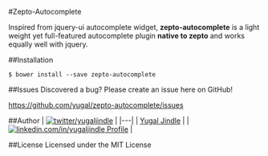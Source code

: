 #Zepto-Autocomplete

Inspired from jquery-ui autocomplete widget, **zepto-autocomplete** is a light weight yet full-featured autocomplete plugin **native to zepto** and works equally well with jquery.

##Installation
```
$ bower install --save zepto-autocomplete
```

##Issues
Discovered a bug? Please create an issue here on GitHub!

https://github.com/yugal/zepto-autocomplete/issues

##Author
| [![twitter/yugaljindle](https://www.gravatar.com/avatar/19c28676f977300166c0f35f41a9aae0?s=90)](http://twitter.com/yugaljindle "Follow @yugaljindle on Twitter") |
|---|
| [Yugal Jindle](http://stackoverflow.com/users/731963/yugal-jindle "Stackoverflow !") |
| [![linkedin.com/in/yugaljindle](http://s.c.lnkd.licdn.com/scds/common/u/img/webpromo/btn_in_20x15.png) Profile](http://www.linkedin.com/in/yugaljindle "Connect on LinkedIn") |

##License
Licensed under the MIT License
